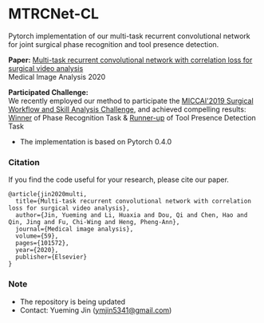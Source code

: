 # MTRCNet-CL
Pytorch implementation of our multi-task recurrent convolutional network for joint surgical phase recognition and tool presence detection.

**Paper:**
[Multi-task recurrent convolutional network with correlation loss for surgical video analysis](https://www.sciencedirect.com/science/article/pii/S1361841519301124)
<br/>
Medical Image Analysis 2020

**Participated Challenge:**
<br/>
We recently employed our method to participate the [MICCAI'2019 Surgical Workflow and Skill Analysis Challenge](https://www.synapse.org/#!Synapse:syn18824884/wiki/), and achieved compelling results:
[Winner](https://www.synapse.org/#!Synapse:syn18824884/wiki/599131) of Phase Recognition Task & 
[Runner-up](https://www.synapse.org/#!Synapse:syn18824884/wiki/599131) of Tool Presence Detection Task

* The implementation is based on Pytorch 0.4.0

### Citation
If you find the code useful for your research, please cite our paper.
```
@article{jin2020multi,
  title={Multi-task recurrent convolutional network with correlation loss for surgical video analysis},
  author={Jin, Yueming and Li, Huaxia and Dou, Qi and Chen, Hao and Qin, Jing and Fu, Chi-Wing and Heng, Pheng-Ann},
  journal={Medical image analysis},
  volume={59},
  pages={101572},
  year={2020},
  publisher={Elsevier}
}
```

### Note
* The repository is being updated
* Contact: Yueming Jin (ymjin5341@gmail.com)
